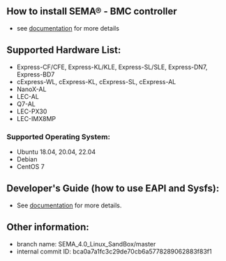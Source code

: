 
## How to install SEMA® - BMC controller
* see [documentation](https://www.adlinktech.com/Products/DownloadMDownload?lang=en&pdNo=1274&MainCategory=Industrial_IoT_and_Cloud_solutions&kind=M) for more details

## Supported Hardware List:
* Express-CF/CFE, Express-KL/KLE, Express-SL/SLE, Express-DN7, Express-BD7
* cExpress-WL, cExpress-KL, cExpress-SL, cExpress-AL
* NanoX-AL
* LEC-AL
* Q7-AL
* LEC-PX30
* LEC-IMX8MP

### Supported Operating System:
* Ubuntu 18.04, 20.04, 22.04
* Debian 
* CentOS 7

## Developer's Guide (how to use EAPI and Sysfs): 
* See [documentation](https://www.adlinktech.com/Products/DownloadMDownload?lang=en&pdNo=1274&MainCategory=Industrial_IoT_and_Cloud_solutions&kind=M) for more details.

   
## Other information:
* branch name: SEMA_4.0_Linux_SandBox/master
* internal commit ID: bca0a7a1fc3c29de70cb6a5778289062883f83f1

